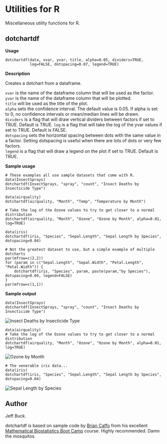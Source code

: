 Utilities for R
===============

Miscellaneous utility functions for R.


dotchartdf
----------

**Usage**

	dotchartdf(data, xvar, yvar, title, alpha=0.05, dividers=TRUE,
	           log=FALSE, dotspacing=0.07, legend=TRUE)


**Description**

Creates a dotchart from a dataframe.

`xvar` is the name of the dataframe column that will be used as the factor.  
`yvar` is the name of the dataframe column that will be plotted.  
`title` will be used as the title of the plot.  
`alpha` sets the confidence interval. The default value is 0.05. If alpha is set to 0,
	no confidence intervals or mean/median lines will be drawn.  
`dividers` is a flag that will draw vertical dividers between factors if set to TRUE. Default is TRUE. 
`log` is a flag that will take the log of the yvar values if set to TRUE. Default is FALSE.  
`dotspacing` sets the horizontal spacing between dots with the same value in a factor.
	Setting dotspacing is useful when there are lots of dots or very few factors.  
`legend` is a flag that will draw a legend on the plot if set to TRUE. Default is TRUE.

**Sample usage**

	# These examples all use sample datasets that come with R.
	data(InsectSprays)
	dotchartdf(InsectSprays, "spray", "count", "Insect Deaths by Insecticide Type")

	data(airquality)
	dotchartdf(airquality, "Month", "Temp", "Temperature by Month")

	# Take the log of the Ozone values to try to get closer to a normal distribution
	dotchartdf(airquality, "Month", "Ozone", "Ozone by Month", alpha=0.01, log=TRUE)

	data(iris)
	dotchartdf(iris, "Species", "Sepal.Length", "Sepal Length by Species", dotspacing=0.04)

	# Not the greatest dataset to use, but a simple example of multiple dotcharts
	par(mfrow=c(2,2))
	for (param in c("Sepal.Length", "Sepal.Width", "Petal.Length", "Petal.Width")) {
		dotchartdf(iris, "Species", param, paste(param,"by Species"), dotspacing=0.04, legend=FALSE)  
	}
	par(mfrow=c(1,1))


**Sample output**

	data(InsectSprays)
	dotchartdf(InsectSprays, "spray", "count", "Insect Deaths by Insecticide Type")

![Insect Deaths by Insecticide Type](https://raw.github.com/itfrombit/rutils/master/dotchart_insecticide.png)


	data(airquality)
	# Take the log of the Ozone values to try to get closer to a normal distribution
	dotchartdf(airquality, "Month", "Ozone", "Ozone by Month", alpha=0.01, log=TRUE)

![Ozone by Month](https://raw.github.com/itfrombit/rutils/master/ozone_by_month.png)


	# The venerable iris data...
	data(iris)
	dotchartdf(iris, "Species", "Sepal.Length", "Sepal Length by Species", dotspacing=0.04)

![Sepal Length by Species](https://raw.github.com/itfrombit/rutils/master/sepal_length_by_species.png)

Author
------
Jeff Buck.

dotchartdf is based on sample code by [Brian Caffo](http://www.bcaffo.com) from his excellent 
[Mathematical Biostatistics Boot Camp](https://www.coursera.org/course/biostats) course.
Highly recommended. Damn the mosquitos.



